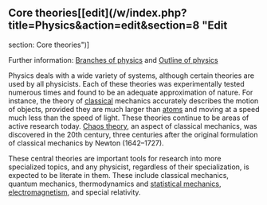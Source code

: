 ## Core theories[[edit](/w/index.php?title=Physics&action=edit&section=8 "Edit
section: Core theories")]

Further information: [Branches of physics](/wiki/Branches\_of\_physics "Branches
of physics") and [Outline of physics](/wiki/Outline\_of\_physics "Outline of
physics")

Physics deals with a wide variety of systems, although certain theories are
used by all physicists. Each of these theories was experimentally tested
numerous times and found to be an adequate approximation of nature. For
instance, the theory of [classical](/wiki/Classical\_physics "Classical
physics") mechanics accurately describes the motion of objects, provided they
are much larger than [atoms](/wiki/Atom "Atom") and moving at a speed much
less than the speed of light. These theories continue to be areas of active
research today. [Chaos theory](/wiki/Chaos\_theory "Chaos theory"), an aspect
of classical mechanics, was discovered in the 20th century, three centuries
after the original formulation of classical mechanics by Newton (1642–1727).

These central theories are important tools for research into more specialized
topics, and any physicist, regardless of their specialization, is expected to
be literate in them. These include classical mechanics, quantum mechanics,
thermodynamics and [statistical mechanics](/wiki/Statistical\_mechanics
"Statistical mechanics"), [electromagnetism](/wiki/Electromagnetism
"Electromagnetism"), and special relativity.
